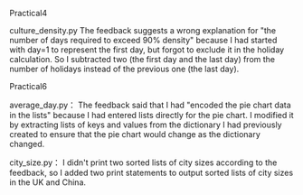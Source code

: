Practical4

culture_density.py
The feedback suggests a wrong explanation for "the number of days required to exceed 90% density" because I had started with day=1 to represent the first day, but forgot to exclude it in the holiday calculation. So I subtracted two (the first day and the last day) from the number of holidays instead of the previous one (the last day).


Practical6

average_day.py：
The feedback said that I had "encoded the pie chart data in the lists" because I had entered lists directly for the pie chart. I modified it by extracting lists of keys and values from the dictionary I had previously created to ensure that the pie chart would change as the dictionary changed.

city_size.py：
I didn't print two sorted lists of city sizes according to the feedback, so I added two print statements to output sorted lists of city sizes in the UK and China.
